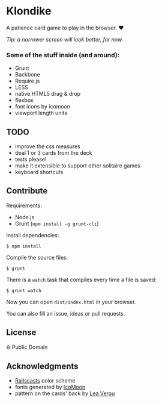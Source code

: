 # Klondike

A patience card game to play in the browser. :hearts:

_Tip: a narrower screen will look better, for now._

### Some of the stuff inside (and around):

 * Grunt
 * Backbone
 * Require.js
 * LESS
 * native HTML5 drag & drop
 * flexbox
 * font icons by icomoon
 * viewport length units


## TODO

 * improve the css measures
 * deal 1 or 3 cards from the deck
 * tests please!
 * make it extensible to support other solitaire games
 * keyboard shortcuts


## Contribute

Requirements:

 * Node.js
 * Grunt (`npm install -g grunt-cli`)

Install dependencies:

```
$ npm install
```

Compile the source files:

```
$ grunt
```

There is a `watch` task that compiles every time a file is saved:

```
$ grunt watch
```

Now you can open `dist/index.html` in your browser.


You can also fill an issue, ideas or pull requests.


## License

:globe_with_meridians: Public Domain


## Acknowledgments

 * [Railscasts](http://chriskempson.github.io/base16/#railscasts) color scheme
 * fonts generated by [IcoMoon](http://icomoon.io/app)
 * pattern on the cards' back by [Lea Verou](http://lea.verou.me/css3patterns/#shippo)
